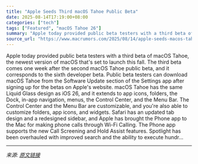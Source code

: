 ```yaml
---
title: "Apple Seeds Third macOS Tahoe Public Beta"
date: 2025-08-14T17:19:00+08:00
categories: ["tech"]
tags: ["Featured", "macOS Tahoe 26"]
summary: "Apple today provided public beta testers with a third beta of macOS Tahoe, the newest version of macOS that's set to launch this fall. The third beta comes one week after the second macOS Tahoe public"
source_url: "https://www.macrumors.com/2025/08/14/apple-seeds-macos-tahoe-public-beta-3/"
---
```


Apple today provided public beta testers with a third beta of macOS Tahoe, the newest version of macOS that's set to launch this fall. The third beta comes one week after the second macOS Tahoe public beta, and it corresponds to the sixth developer beta. Public beta testers can download macOS Tahoe from the Software Update section of the Settings app after signing up for the betas on Apple's website. macOS Tahoe has the same Liquid Glass design as iOS 26, and it extends to app icons, folders, the Dock, in-app navigation, menus, the Control Center, and the Menu Bar. The Control Center and the Menu Bar are customizable, and you're also able to customize folders, app icons, and widgets. Safari has an updated tab design and a redesigned sidebar, and Apple has brought the Phone app to the Mac for making phone calls through Wi-Fi Calling. The Phone app supports the new Call Screening and Hold Assist features. Spotlight has been overhauled with improved search and the ability to execute hundr...

---

*来源: [原文链接](https://www.macrumors.com/2025/08/14/apple-seeds-macos-tahoe-public-beta-3/)*
